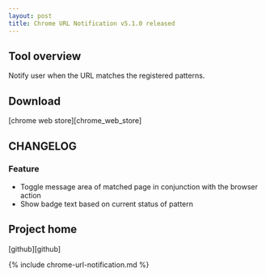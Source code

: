 ```yaml
---
layout: post
title: Chrome URL Notification v5.1.0 released
---
```

## Tool overview

Notify user when the URL matches the registered patterns.


## Download

[chrome web store][chrome_web_store]


## CHANGELOG

### Feature

- Toggle message area of matched page in conjunction with the browser action
- Show badge text based on current status of pattern


## Project home

[github][github]



{% include chrome-url-notification.md %}
